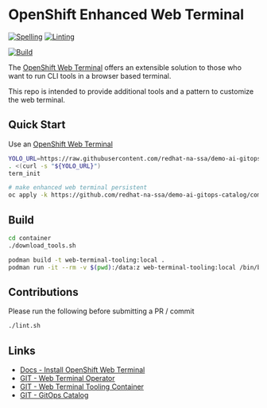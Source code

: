# OpenShift Enhanced Web Terminal

[![Spelling](https://github.com/redhat-na-ssa/ocp-web-terminal-enhanced/actions/workflows/spellcheck.yaml/badge.svg)](https://github.com/redhat-na-ssa/ocp-web-terminal-enhanced/actions/workflows/spellcheck.yaml)
[![Linting](https://github.com/redhat-na-ssa/ocp-web-terminal-enhanced/actions/workflows/linting.yaml/badge.svg)](https://github.com/redhat-na-ssa/ocp-web-terminal-enhanced/actions/workflows/linting.yaml)

[![Build](https://github.com/redhat-na-ssa/ocp-web-terminal-enhanced/actions/workflows/build-web-terminal.yaml/badge.svg)](https://github.com/redhat-na-ssa/ocp-web-terminal-enhanced/actions/workflows/build-web-terminal.yaml)

The [OpenShift Web Terminal](https://docs.openshift.com/container-platform/4.14/web_console/web_terminal/installing-web-terminal.html) offers an extensible solution to those who want to run CLI tools in a browser based terminal.

This repo is intended to provide additional tools and a pattern to customize the web terminal.

## Quick Start

Use an [OpenShift Web Terminal](https://docs.openshift.com/container-platform/4.14/web_console/web_terminal/installing-web-terminal.html)

```sh
YOLO_URL=https://raw.githubusercontent.com/redhat-na-ssa/demo-ai-gitops-catalog/main/scripts/library/term.sh
. <(curl -s "${YOLO_URL}")
term_init

# make enhanced web terminal persistent
oc apply -k https://github.com/redhat-na-ssa/demo-ai-gitops-catalog/components/operators/web-terminal/instance/overlays/enhanced
```

## Build

```sh
cd container
./download_tools.sh

podman build -t web-terminal-tooling:local .
podman run -it --rm -v $(pwd):/data:z web-terminal-tooling:local /bin/bash
```

## Contributions

Please run the following before submitting a PR / commit

```sh
./lint.sh
```

## Links

- [Docs - Install OpenShift Web Terminal](https://docs.openshift.com/container-platform/4.12/web_console/web_terminal/installing-web-terminal.html)
- [GIT - Web Terminal Operator](https://github.com/redhat-developer/web-terminal-operator)
- [GIT - Web Terminal Tooling Container](https://github.com/redhat-developer/web-terminal-tooling)
- [GIT - GitOps Catalog](https://github.com/redhat-na-ssa/demo-ai-gitops-catalog)

